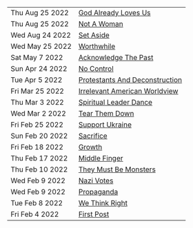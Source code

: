 |                 |                                                                         |
| --------------- | ----------------------------------------------------------------------- |
| Thu Aug 25 2022 | [God Already Loves Us](/posts/god-already-loves-us) |
| Thu Aug 25 2022 | [Not A Woman](/posts/not-a-woman)                                       |
| Wed Aug 24 2022 | [Set Aside](/posts/set-aside)                                           |
| Wed May 25 2022 | [Worthwhile](/posts/worthwhile)                                         |
| Sat May 7 2022  | [Acknowledge The Past](/posts/acknowledge-the-past)                     |
| Sun Apr 24 2022 | [No Control](/posts/no-control)                                         |
| Tue Apr 5 2022  | [Protestants And Deconstruction](/posts/protestants-and-deconstruction) |
| Fri Mar 25 2022 | [Irrelevant American Worldview](/posts/irrelevant-american-worldview)   |
| Thu Mar 3 2022  | [Spiritual Leader Dance](/posts/spiritual-leader-dance)                 |
| Wed Mar 2 2022  | [Tear Them Down](/posts/tear-them-down)                                 |
| Fri Feb 25 2022 | [Support Ukraine](/posts/support-ukraine)                               |
| Sun Feb 20 2022 | [Sacrifice](/posts/sacrifice)                                           |
| Fri Feb 18 2022 | [Growth](/posts/growth)                                                 |
| Thu Feb 17 2022 | [Middle Finger](/posts/middle-finger)                                   |
| Thu Feb 10 2022 | [They Must Be Monsters](/posts/they-must-be-monsters)                   |
| Wed Feb 9 2022  | [Nazi Votes](/posts/nazi-votes)                                         |
| Wed Feb 9 2022  | [Propaganda](/posts/propaganda)                                         |
| Tue Feb 8 2022  | [We Think Right](/posts/we-think-right)                                 |
| Fri Feb 4 2022  | [First Post](/posts/first-post)                                         |

<!--  -->
